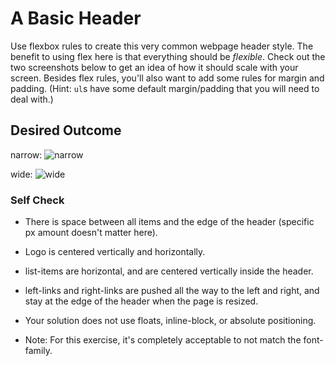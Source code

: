 # A Basic Header

Use flexbox rules to create this very common webpage header style. The benefit to using flex here is that everything should be _flexible_. Check out the two screenshots below to get an idea of how it should scale with your screen. Besides flex rules, you'll also want to add some rules for margin and padding. (Hint: `ul`s have some default margin/padding that you will need to deal with.)

## Desired Outcome

narrow:
![narrow](./desired-outcome-narrow.png)

wide: 
![wide](./desired-outcome-wide.png)

### Self Check
- There is space between all items and the edge of the header (specific px amount doesn't matter here).
- Logo is centered vertically and horizontally.
- list-items are horizontal, and are centered vertically inside the header.
- left-links and right-links are pushed all the way to the left and right, and stay at the edge of the header when the page is resized.
- Your solution does not use floats, inline-block, or absolute positioning.

- Note: For this exercise, it's completely acceptable to not match the font-family.

